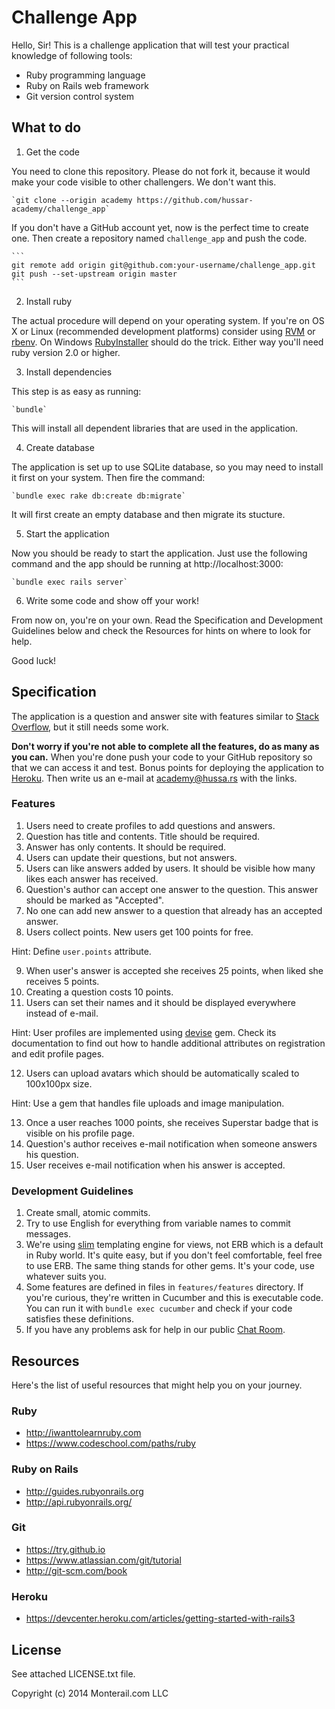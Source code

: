 # Challenge App

Hello, Sir! This is a challenge application that will test your practical knowledge of following tools:

* Ruby programming language
* Ruby on Rails web framework
* Git version control system

## What to do

1. Get the code

  You need to clone this repository. Please do not fork it, because it would make your code visible to other challengers. We don't want this.

    `git clone --origin academy https://github.com/hussar-academy/challenge_app`

  If you don't have a GitHub account yet, now is the perfect time to create one. Then create a repository named `challenge_app` and push the code.

    ```
    git remote add origin git@github.com:your-username/challenge_app.git
    git push --set-upstream origin master
    ```

2. Install ruby

  The actual procedure will depend on your operating system. If you're on OS X or Linux (recommended development platforms) consider using [RVM](https://rvm.io/) or [rbenv](https://github.com/sstephenson/rbenv). On Windows [RubyInstaller](http://rubyinstaller.org/) should do the trick. Either way you'll need ruby version 2.0 or higher.

3. Install dependencies

  This step is as easy as running:

    `bundle`

  This will install all dependent libraries that are used in the application.

4. Create database

  The application is set up to use SQLite database, so you may need to install it first on your system. Then fire the command:

    `bundle exec rake db:create db:migrate`

  It will first create an empty database and then migrate its stucture.

5. Start the application

  Now you should be ready to start the application. Just use the following command and the app should be running at http://localhost:3000:

    `bundle exec rails server`

6. Write some code and show off your work!

  From now on, you're on your own. Read the Specification and Development Guidelines below and check the Resources for hints on where to look for help.

  Good luck!

## Specification

The application is a question and answer site with features similar to [Stack Overflow](http://stackoverflow.com), but it still needs some work.

**Don't worry if you're not able to complete all the features, do as many as you can.** When you're done push your code to your GitHub repository so that we can access it and test. Bonus points for deploying the application to [Heroku](http://heroku.com). Then write us an e-mail at academy@hussa.rs with the links.

### Features

1. Users need to create profiles to add questions and answers.
2. Question has title and contents. Title should be required.
3. Answer has only contents. It should be required.
4. Users can update their questions, but not answers.
5. Users can like answers added by users. It should be visible how many likes each answer has received.
6. Question's author can accept one answer to the question. This answer should be marked as "Accepted".
7. No one can add new answer to a question that already has an accepted answer.
8. Users collect points. New users get 100 points for free.

  Hint: Define `user.points` attribute.

9. When user's answer is accepted she receives 25 points, when liked she receives 5 points.
10. Creating a question costs 10 points.
11. Users can set their names and it should be displayed everywhere instead of e-mail.

  Hint: User profiles are implemented using [devise](https://github.com/plataformatec/devise) gem. Check its documentation to find out how to handle additional attributes on registration and edit profile pages.

12. Users can upload avatars which should be automatically scaled to 100x100px size.

  Hint: Use a gem that handles file uploads and image manipulation.

13. Once a user reaches 1000 points, she receives Superstar badge that is visible on his profile page.
14. Question's author receives e-mail notification when someone answers his question.
15. User receives e-mail notification when his answer is accepted.

### Development Guidelines

1. Create small, atomic commits.
2. Try to use English for everything from variable names to commit messages.
3. We're using [slim](http://slim-lang.com/) templating engine for views, not ERB which is a default in Ruby world. It's quite easy, but if you don't feel comfortable, feel free to use ERB. The same thing stands for other gems. It's your code, use whatever suits you.
4. Some features are defined in files in `features/features` directory. If you're curious, they're written in Cucumber and this is executable code. You can run it with `bundle exec cucumber` and check if your code satisfies these definitions.
5. If you have any problems ask for help in our public [Chat Room](https://www.hipchat.com/gVsjIkRpD).

## Resources

Here's the list of useful resources that might help you on your journey.

### Ruby

* http://iwanttolearnruby.com
* https://www.codeschool.com/paths/ruby

### Ruby on Rails

* http://guides.rubyonrails.org
* http://api.rubyonrails.org/

### Git

* https://try.github.io
* https://www.atlassian.com/git/tutorial
* http://git-scm.com/book

### Heroku

* https://devcenter.heroku.com/articles/getting-started-with-rails3

## License

See attached LICENSE.txt file.

Copyright (c) 2014 Monterail.com LLC
